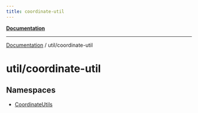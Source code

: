 ```yaml
---
title: coordinate-util
---
```


[**Documentation**](../../index.md)

***

[Documentation](../../index.md) / util/coordinate-util

# util/coordinate-util

## Namespaces

- [CoordinateUtils](namespaces/CoordinateUtils/index.md)
